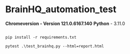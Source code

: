 # BrainHQ_automation_test

**Chromeversion - Version 121.0.6167.140**
**Python** -  3.11.0

````

pip install -r requirements.txt

pytest .\test_brainhq.py --html=report.html
````
